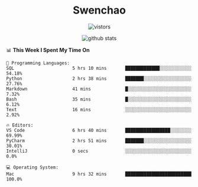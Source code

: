 <h1 align="center">Swenchao</h3>

<p align="center">
  <img src="https://visitor-badge.glitch.me/badge?page_id=Swenchao" alt="vistors" />
</p>

<p align="center">
  <img src="https://github-readme-stats.vercel.app/api?username=Swenchao&count_private=true&show_icons=true&theme=vue-dark&hide_title=true" alt="github stats" />
</p>

<!--START_SECTION:waka-->
📊 **This Week I Spent My Time On** 

```text
💬 Programming Languages: 
SQL                      5 hrs 10 mins       █████████████░░░░░░░░░░░░   54.18% 
Python                   2 hrs 38 mins       ███████░░░░░░░░░░░░░░░░░░   27.76% 
Markdown                 41 mins             █░░░░░░░░░░░░░░░░░░░░░░░░   7.32% 
Bash                     35 mins             █░░░░░░░░░░░░░░░░░░░░░░░░   6.12% 
Text                     16 mins             ░░░░░░░░░░░░░░░░░░░░░░░░░   2.92%

🔥 Editors: 
VS Code                  6 hrs 40 mins       █████████████████░░░░░░░░   69.99% 
PyCharm                  2 hrs 51 mins       ███████░░░░░░░░░░░░░░░░░░   30.01% 
IntelliJ                 0 secs              ░░░░░░░░░░░░░░░░░░░░░░░░░   0.0%

💻 Operating System: 
Mac                      9 hrs 32 mins       █████████████████████████   100.0%

```


<!--END_SECTION:waka-->

